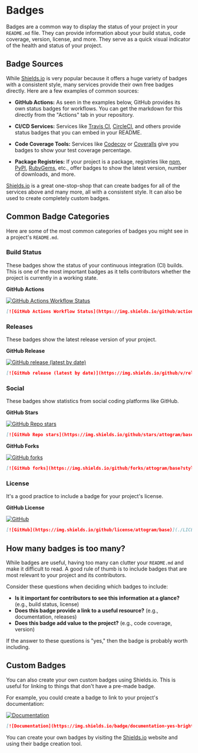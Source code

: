 # Badges

Badges are a common way to display the status of your project in your
`README.md` file.
They can provide information about your build status, code coverage, version,
license, and more.
They serve as a quick visual indicator of the health and status of your
project.

## Badge Sources

While [Shields.io](https://shields.io/) is very popular because it offers a
huge variety of badges with a consistent style, many services provide their
own free badges directly.
Here are a few examples of common sources:

- **GitHub Actions:** As seen in the examples below, GitHub provides its own
  status badges for workflows.
  You can get the markdown for this directly from the "Actions" tab in your
  repository.

- **CI/CD Services:** Services like [Travis CI](https://travis-ci.org/),
  [CircleCI](https://circleci.com/), and others provide status badges that
  you can embed in your README.

- **Code Coverage Tools:** Services like [Codecov](https://codecov.io/) or
  [Coveralls](https://coveralls.io/) give you badges to show your test
  coverage percentage.

- **Package Registries:** If your project is a package, registries like
  [npm](https://www.npmjs.com/), [PyPI](https://pypi.org/),
  [RubyGems](https://rubygems.org/), etc., offer badges to show the latest
  version, number of downloads, and more.

[Shields.io](https://shields.io/) is a great one-stop-shop that can create
badges for all of the services above and many more, all with a consistent
style.
It can also be used to create completely custom badges.

## Common Badge Categories

Here are some of the most common categories of badges you might see in a
project's `README.md`.

### Build Status

These badges show the status of your continuous integration (CI) builds.
This is one of the most important badges as it tells contributors whether the
project is currently in a working state.

**GitHub Actions**

[![GitHub Actions Workflow Status](https://img.shields.io/github/actions/workflow/status/attogram/base/ci.yml?branch=main)](https://github.com/attogram/base/actions/workflows/ci.yml)

```markdown
[![GitHub Actions Workflow Status](https://img.shields.io/github/actions/workflow/status/attogram/base/ci.yml?branch=main)](https://github.com/attogram/base/actions/workflows/ci.yml)
```

### Releases

These badges show the latest release version of your project.

**GitHub Release**

[![GitHub release (latest by date)](https://img.shields.io/github/v/release/attogram/base)](https://github.com/attogram/base/releases)

```markdown
[![GitHub release (latest by date)](https://img.shields.io/github/v/release/attogram/base)](https://github.com/attogram/base/releases)
```

### Social

These badges show statistics from social coding platforms like GitHub.

**GitHub Stars**

[![GitHub Repo stars](https://img.shields.io/github/stars/attogram/base?style=social)](https://github.com/attogram/base/stargazers)

```markdown
[![GitHub Repo stars](https://img.shields.io/github/stars/attogram/base?style=social)](https://github.com/attogram/base/stargazers)
```

**GitHub Forks**

[![GitHub forks](https://img.shields.io/github/forks/attogram/base?style=social)](https://github.com/attogram/base/network/members)

```markdown
[![GitHub forks](https://img.shields.io/github/forks/attogram/base?style=social)](https://github.com/attogram/base/network/members)
```

### License

It's a good practice to include a badge for your project's license.

**GitHub License**

[![GitHub](https://img.shields.io/github/license/attogram/base)](./LICENSE)

```markdown
[![GitHub](https://img.shields.io/github/license/attogram/base)](./LICENSE)
```

## How many badges is too many?

While badges are useful, having too many can clutter your `README.md` and make
it difficult to read.
A good rule of thumb is to include badges that are most relevant to your
project and its contributors.

Consider these questions when deciding which badges to include:

- **Is it important for contributors to see this information at a glance?**
  (e.g., build status, license)
- **Does this badge provide a link to a useful resource?** (e.g.,
  documentation, releases)
- **Does this badge add value to the project?** (e.g., code coverage,
  version)

If the answer to these questions is "yes," then the badge is probably worth
including.

## Custom Badges

You can also create your own custom badges using Shields.io.
This is useful for linking to things that don't have a pre-made badge.

For example, you could create a badge to link to your project's
documentation:

[![Documentation](https://img.shields.io/badge/documentation-yes-brightgreen.svg)](./docs/README.md)

```markdown
[![Documentation](https://img.shields.io/badge/documentation-yes-brightgreen.svg)](./docs/README.md)
```

You can create your own badges by visiting the
[Shields.io](https://shields.io/) website and using their badge creation tool.
